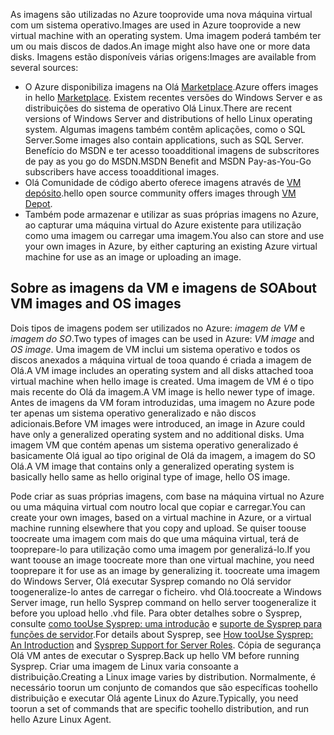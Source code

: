

<span data-ttu-id="a9b9f-101">As imagens são utilizadas no Azure tooprovide uma nova máquina virtual com um sistema operativo.</span><span class="sxs-lookup"><span data-stu-id="a9b9f-101">Images are used in Azure tooprovide a new virtual machine with an operating system.</span></span> <span data-ttu-id="a9b9f-102">Uma imagem poderá também ter um ou mais discos de dados.</span><span class="sxs-lookup"><span data-stu-id="a9b9f-102">An image might also have one or more data disks.</span></span> <span data-ttu-id="a9b9f-103">Imagens estão disponíveis várias origens:</span><span class="sxs-lookup"><span data-stu-id="a9b9f-103">Images are available from several sources:</span></span>

* <span data-ttu-id="a9b9f-104">O Azure disponibiliza imagens na Olá [Marketplace](https://azure.microsoft.com/gallery/virtual-machines/).</span><span class="sxs-lookup"><span data-stu-id="a9b9f-104">Azure offers images in hello [Marketplace](https://azure.microsoft.com/gallery/virtual-machines/).</span></span> <span data-ttu-id="a9b9f-105">Existem recentes versões do Windows Server e as distribuições do sistema de operativo Olá Linux.</span><span class="sxs-lookup"><span data-stu-id="a9b9f-105">There are recent versions of Windows Server and distributions of hello Linux operating system.</span></span> <span data-ttu-id="a9b9f-106">Algumas imagens também contêm aplicações, como o SQL Server.</span><span class="sxs-lookup"><span data-stu-id="a9b9f-106">Some images also contain applications, such as SQL Server.</span></span> <span data-ttu-id="a9b9f-107">Benefício do MSDN e ter acesso tooadditional imagens de subscritores de pay as you go do MSDN.</span><span class="sxs-lookup"><span data-stu-id="a9b9f-107">MSDN Benefit and MSDN Pay-as-You-Go subscribers have access tooadditional images.</span></span>
* <span data-ttu-id="a9b9f-108">Olá Comunidade de código aberto oferece imagens através de [VM depósito](http://vmdepot.msopentech.com/List/Index).</span><span class="sxs-lookup"><span data-stu-id="a9b9f-108">hello open source community offers images through [VM Depot](http://vmdepot.msopentech.com/List/Index).</span></span>
* <span data-ttu-id="a9b9f-109">Também pode armazenar e utilizar as suas próprias imagens no Azure, ao capturar uma máquina virtual do Azure existente para utilização como uma imagem ou carregar uma imagem.</span><span class="sxs-lookup"><span data-stu-id="a9b9f-109">You also can store and use your own images in Azure, by either capturing an existing Azure virtual machine for use as an image or uploading an image.</span></span>

## <a name="about-vm-images-and-os-images"></a><span data-ttu-id="a9b9f-110">Sobre as imagens da VM e imagens de SO</span><span class="sxs-lookup"><span data-stu-id="a9b9f-110">About VM images and OS images</span></span>
<span data-ttu-id="a9b9f-111">Dois tipos de imagens podem ser utilizados no Azure: *imagem de VM* e *imagem do SO*.</span><span class="sxs-lookup"><span data-stu-id="a9b9f-111">Two types of images can be used in Azure: *VM image* and *OS image*.</span></span> <span data-ttu-id="a9b9f-112">Uma imagem de VM inclui um sistema operativo e todos os discos anexados a máquina virtual de tooa quando é criada a imagem de Olá.</span><span class="sxs-lookup"><span data-stu-id="a9b9f-112">A VM image includes an operating system and all disks attached tooa virtual machine when hello image is created.</span></span> <span data-ttu-id="a9b9f-113">Uma imagem de VM é o tipo mais recente do Olá da imagem.</span><span class="sxs-lookup"><span data-stu-id="a9b9f-113">A VM image is hello newer type of image.</span></span> <span data-ttu-id="a9b9f-114">Antes de imagens da VM foram introduzidas, uma imagem no Azure pode ter apenas um sistema operativo generalizado e não discos adicionais.</span><span class="sxs-lookup"><span data-stu-id="a9b9f-114">Before VM images were introduced, an image in Azure could have only a generalized operating system and no additional disks.</span></span> <span data-ttu-id="a9b9f-115">Uma imagem VM que contém apenas um sistema operativo generalizado é basicamente Olá igual ao tipo original de Olá da imagem, a imagem do SO Olá.</span><span class="sxs-lookup"><span data-stu-id="a9b9f-115">A VM image that contains only a generalized operating system is basically hello same as hello original type of image, hello OS image.</span></span>

<span data-ttu-id="a9b9f-116">Pode criar as suas próprias imagens, com base na máquina virtual no Azure ou uma máquina virtual com noutro local que copiar e carregar.</span><span class="sxs-lookup"><span data-stu-id="a9b9f-116">You can create your own images, based on a virtual machine in Azure, or a virtual machine running elsewhere that you copy and upload.</span></span> <span data-ttu-id="a9b9f-117">Se quiser toouse toocreate uma imagem com mais do que uma máquina virtual, terá de tooprepare-lo para utilização como uma imagem por generalizá-lo.</span><span class="sxs-lookup"><span data-stu-id="a9b9f-117">If you want toouse an image toocreate more than one virtual machine, you need tooprepare it for use as an image by generalizing it.</span></span> <span data-ttu-id="a9b9f-118">toocreate uma imagem do Windows Server, Olá executar Sysprep comando no Olá servidor toogeneralize-lo antes de carregar o ficheiro. vhd Olá.</span><span class="sxs-lookup"><span data-stu-id="a9b9f-118">toocreate a Windows Server image, run hello Sysprep command on hello server toogeneralize it before you upload hello .vhd file.</span></span> <span data-ttu-id="a9b9f-119">Para obter detalhes sobre o Sysprep, consulte [como tooUse Sysprep: uma introdução](http://go.microsoft.com/fwlink/p/?LinkId=392030) e [suporte de Sysprep para funções de servidor](https://msdn.microsoft.com/windows/hardware/commercialize/manufacture/desktop/sysprep-support-for-server-roles).</span><span class="sxs-lookup"><span data-stu-id="a9b9f-119">For details about Sysprep, see [How tooUse Sysprep: An Introduction](http://go.microsoft.com/fwlink/p/?LinkId=392030) and [Sysprep Support for Server Roles](https://msdn.microsoft.com/windows/hardware/commercialize/manufacture/desktop/sysprep-support-for-server-roles).</span></span> <span data-ttu-id="a9b9f-120">Cópia de segurança Olá VM antes de executar o Sysprep.</span><span class="sxs-lookup"><span data-stu-id="a9b9f-120">Back up hello VM before running Sysprep.</span></span> <span data-ttu-id="a9b9f-121">Criar uma imagem de Linux varia consoante a distribuição.</span><span class="sxs-lookup"><span data-stu-id="a9b9f-121">Creating a Linux image varies by distribution.</span></span> <span data-ttu-id="a9b9f-122">Normalmente, é necessário toorun um conjunto de comandos que são específicas toohello distribuição e executar Olá agente Linux do Azure.</span><span class="sxs-lookup"><span data-stu-id="a9b9f-122">Typically, you need toorun a set of commands that are specific toohello distribution, and run hello Azure Linux Agent.</span></span>
